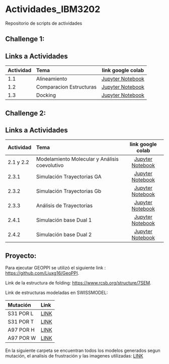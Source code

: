 # Actividades_IBM3202
Repositorio de scripts de actividades

## Challenge 1:


## Links a Actividades

<!-- Tick      : &#10003 -->
<!-- Bold tick : &#10004 -->

| Actividad  | Tema             | link google colab | 
|:--------|:-----------------|:-------------:|
| 1.1       | Alineamiento                                          |  [Jupyter Notebook](https://colab.research.google.com/drive/1ezDAPVSxXapKNWu40c43URzYjWSWlpnT?usp=sharing)   | 
| 1.2       | Comparacion Estructuras| [Jupyter Notebook](https://colab.research.google.com/drive/16HuGaOH3JmdJyDtTF_HoU0lp0ad0JmgA?usp=sharing)    | 
| 1.3       | Docking                       |    [Jupyter Notebook](https://colab.research.google.com/drive/1ozao8yDWkgAjKYXuB0Y5SjPCq_idMRAP?usp=sharing) | 

## Challenge 2:


## Links a Actividades

<!-- Tick      : &#10003 -->
<!-- Bold tick : &#10004 -->

| Actividad  | Tema             | link google colab | 
|:--------|:-----------------|:-------------:|
| 2.1 y 2.2       | Modelamiento Molecular y Análisis coevolutivo                                          |  [Jupyter Notebook](https://colab.research.google.com/drive/1XRHFaHEj9Wh18GJOvi5SXCriv9p6feJb?usp=sharing)   | 
| 2.3.1       | Simulación Trayectorias GA                     |    [Jupyter Notebook](https://colab.research.google.com/drive/1GdB5lwhh19kqs8eEBZRwLSaMMfO6NJ5Y?usp=sharing) | 
| 2.3.2       | Simulación Trayectorias Gb                     |    [Jupyter Notebook](https://colab.research.google.com/drive/144M_Hlg0Bl7MAXJYkdfo4h-gVaJ14hWX?usp=sharing) | 
| 2.3.3       | Análisis de Trayectorias                   |    [Jupyter Notebook](https://colab.research.google.com/drive/14z2pAA5T6K2BKbz8URFdIMr7VprnM5Ff?usp=sharing) | 
| 2.4.1       | Simulación base Dual  1                    |    [Jupyter Notebook](https://colab.research.google.com/drive/1eOclWSn6GSeEkAhj3d4Dm_AuaNvojvMF?usp=sharing) | 
| 2.4.2       | Simulación base Dual  2                    |    [Jupyter Notebook](https://colab.research.google.com/drive/1ZLeTc-YPDTtEDs6w6TXmm-Q2dCp3Sol3?usp=sharing) | 

## Proyecto:
Para ejecutar GEOPPI se utilizó el siguiente link : https://github.com/Liuxg16/GeoPPI.

Link de la estructura de folding: https://www.rcsb.org/structure/7SEM.

Link de estructuras modeladas en SWISSMODEL: 

<!-- Tick      : &#10003 -->
<!-- Bold tick : &#10004 -->

| Mutación |Link    | 
|:--------|:-----------------|
| S31 POR   L    |[LINK](https://swissmodel.expasy.org/interactive/KUcLvR/models/) | 
|S31 POR T      |  [LINK](https://swissmodel.expasy.org/interactive/FJqFeu/models/) | 
| A97 POR H      | [LINK](https://swissmodel.expasy.org/interactive/2vnF5Z/models/) | 
| A97 POR W     | [LINK](https://swissmodel.expasy.org/interactive/5yt5c2/models/) | 

En la siguiente carpeta se encuentran todos los modelos generados segun mutación, el analisis de frustración y las imagenes utilizadas: [LINK](https://drive.google.com/drive/folders/1HOS4RY8gfpyTX6hY59RM4MykyKDWRPLD?usp=share_link)

